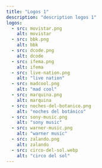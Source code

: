 ```yaml
---
title: "Logos 1"
description: "description logos 1"
logos:
  - src: movistar.png
    alt: movistar
  - src: bbk.png
    alt: bbk
  - src: dcode.png
    alt: dcode
  - src: ifema.png
    alt: ifema
  - src: live-nation.png
    alt: "live nation"
  - src: madcool.png
    alt: "mad cool"
  - src: marquina.png
    alt: marquina
  - src: noches-del-botanico.png
    alt: "noches del botánico"
  - src: sony-music.png
    alt: "sony music"
  - src: warner-music.png
    alt: "warner music"
  - src: zalando.png
    alt: zalando
  - src: circo-del-sol.webp
    alt: "circo del sol"
---
```

